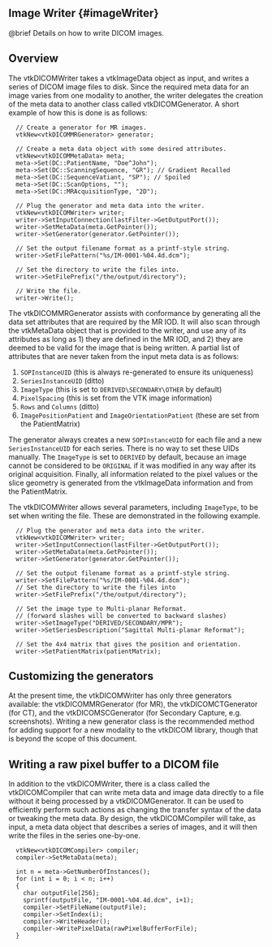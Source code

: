 ## Image Writer {#imageWriter}

@brief Details on how to write DICOM images.

## Overview

The vtkDICOMWriter takes a vtkImageData object as input, and writes a
series of DICOM image files to disk.  Since the required meta data for
an image varies from one modality to another, the writer delegates the
creation of the meta data to another class called vtkDICOMGenerator.
A short example of how this is done is as follows:

~~~~~~~~{.cpp}
  // Create a generator for MR images.
  vtkNew<vtkDICOMMRGenerator> generator;

  // Create a meta data object with some desired attributes.
  vtkNew<vtkDICOMMetaData> meta;
  meta->Set(DC::PatientName, "Doe^John");
  meta->Set(DC::ScanningSequence, "GR"); // Gradient Recalled
  meta->Set(DC::SequenceVatiant, "SP"); // Spoiled
  meta->Set(DC::ScanOptions, "");
  meta->Set(DC::MRAcquisitionType, "2D");

  // Plug the generator and meta data into the writer.
  vtkNew<vtkDICOMWriter> writer;
  writer->SetInputConnection(lastFilter->GetOutputPort());
  writer->SetMetaData(meta.GetPointer());
  writer->SetGenerator(generator.GetPointer());

  // Set the output filename format as a printf-style string.
  writer->SetFilePattern("%s/IM-0001-%04.4d.dcm");

  // Set the directory to write the files into.
  writer->SetFilePrefix("/the/output/directory");

  // Write the file.
  writer->Write();
~~~~~~~~

The vtkDICOMMRGenerator assists with conformance by generating all
the data set attributes that are required by the MR IOD.  It will also
scan through the vtkMetaData object that is provided to the writer,
and use any of its attributes as long as 1) they are defined in the MR IOD,
and 2) they are deemed to be valid for the image that is being written.
A partial list of attributes that are never taken from the input meta data
is as follows:
1. `SOPInstanceUID` (this is always re-generated to ensure its uniqueness)
2. `SeriesInstanceUID` (ditto)
3. `ImageType` (this is set to `DERIVED\SECONDARY\OTHER` by default)
4. `PixelSpacing` (this is set from the VTK image information)
5. `Rows` and `Columns` (ditto)
6. `ImagePositionPatient` and `ImageOrientationPatient` (these are set from the PatientMatrix)

The generator always creates a new `SOPInstanceUID` for each file and a
new `SeriesInstanceUID` for each series. There is no way to set these
UIDs manually.  The `ImageType` is set to `DERIVED` by default,
because an image cannot be considered to be `ORIGINAL` if it was modified
in any way after its original acquisition.  Finally, all information
related to the pixel values or the slice geometry is generated from
the vtkImageData information and from the PatientMatrix.

The vtkDICOMWriter allows several parameters, including `ImageType`,
to be set when writing the file.  These are demonstrated in the following
example.

~~~~~~~~{.cpp}
  // Plug the generator and meta data into the writer.
  vtkNew<vtkDICOMWriter> writer;
  writer->SetInputConnection(lastFilter->GetOutputPort());
  writer->SetMetaData(meta.GetPointer());
  writer->SetGenerator(generator.GetPointer());

  // Set the output filename format as a printf-style string.
  writer->SetFilePattern("%s/IM-0001-%04.4d.dcm");
  // Set the directory to write the files into
  writer->SetFilePrefix("/the/output/directory");

  // Set the image type to Multi-planar Reformat.
  // (forward slashes will be converted to backward slashes)
  writer->SetImageType("DERIVED/SECONDARY/MPR");
  writer->SetSeriesDescription("Sagittal Multi-planar Reformat");

  // Set the 4x4 matrix that gives the position and orientation.
  writer->SetPatientMatrix(patientMatrix);
~~~~~~~~

## Customizing the generators

At the present time, the vtkDICOMWriter has only three generators
available: the vtkDICOMMRGenerator (for MR), the vtkDICOMCTGenerator (for CT),
and the vtkDICOMSCGenerator (for Secondary Capture, e.g. screenshots).
Writing a new generator class is the recommended method for adding support
for a new modality to the vtkDICOM library, though that is beyond the scope
of this document.

## Writing a raw pixel buffer to a DICOM file

In addition to the vtkDICOMWriter, there is a class called the
vtkDICOMCompiler that can write meta data and image data directly
to a file without it being processed by a vtkDICOMGenerator.  It
can be used to efficiently perform such actions as changing the
transfer syntax of the data or tweaking the meta data.  By design,
the vtkDICOMCompiler will take, as input, a meta data object that
describes a series of images, and it will then write the files in
the series one-by-one.

~~~~~~~~{.cpp}
  vtkNew<vtkDICOMCompiler> compiler;
  compiler->SetMetaData(meta);

  int n = meta->GetNumberOfInstances();
  for (int i = 0; i < n; i++)
  {
    char outputFile[256];
    sprintf(outputFile, "IM-0001-%04.4d.dcm", i+1);
    compiler->SetFileName(outputFile);
    compiler->SetIndex(i);
    compiler->WriteHeader();
    compiler->WritePixelData(rawPixelBufferForFile);
  }
~~~~~~~~
